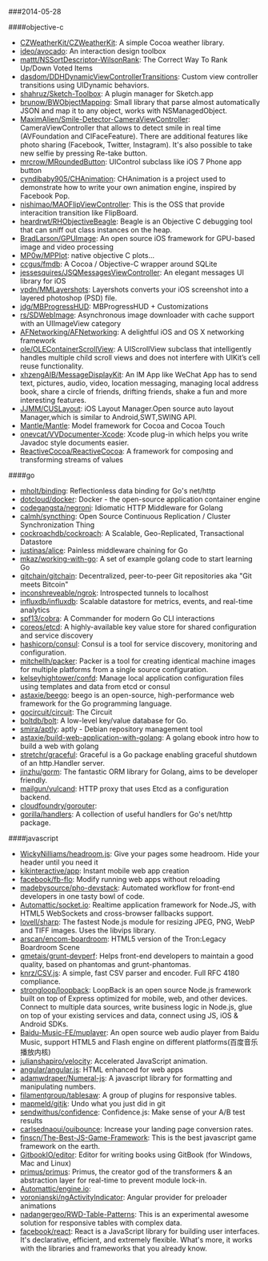 ###2014-05-28

####objective-c
* [CZWeatherKit/CZWeatherKit](https://github.com/CZWeatherKit/CZWeatherKit): A simple Cocoa weather library.
* [ideo/avocado](https://github.com/ideo/avocado): An interaction design toolbox
* [mattt/NSSortDescriptor-WilsonRank](https://github.com/mattt/NSSortDescriptor-WilsonRank): The Correct Way To Rank Up/Down Voted Items
* [dasdom/DDHDynamicViewControllerTransitions](https://github.com/dasdom/DDHDynamicViewControllerTransitions): Custom view controller transitions using UIDynamic behaviors.
* [shahruz/Sketch-Toolbox](https://github.com/shahruz/Sketch-Toolbox): A plugin manager for Sketch.app
* [brunow/BWObjectMapping](https://github.com/brunow/BWObjectMapping): Small library that parse almost automatically JSON and map it to any object, works with NSManagedObject.
* [MaximAlien/Smile-Detector-CameraViewController](https://github.com/MaximAlien/Smile-Detector-CameraViewController): CameraViewController that allows to detect smile in real time (AVFoundation and CIFaceFeature). There are additional features like photo sharing (Facebook, Twitter, Instagram). It's also possible to take new selfie by pressing Re-take button.
* [mrcrow/MRoundedButton](https://github.com/mrcrow/MRoundedButton): UIControl subclass like iOS 7 Phone app button
* [cyndibaby905/CHAnimation](https://github.com/cyndibaby905/CHAnimation): CHAnimation is a project used to demonstrate how to write your own animation engine, inspired by Facebook Pop.
* [nishimao/MAOFlipViewController](https://github.com/nishimao/MAOFlipViewController): This is the OSS that provide interacition transition like FlipBoard.
* [heardrwt/RHObjectiveBeagle](https://github.com/heardrwt/RHObjectiveBeagle): Beagle is an Objective C debugging tool that can sniff out class instances on the heap.
* [BradLarson/GPUImage](https://github.com/BradLarson/GPUImage): An open source iOS framework for GPU-based image and video processing
* [MP0w/MPPlot](https://github.com/MP0w/MPPlot): native objective C plots...
* [ccgus/fmdb](https://github.com/ccgus/fmdb): A Cocoa / Objective-C wrapper around SQLite
* [jessesquires/JSQMessagesViewController](https://github.com/jessesquires/JSQMessagesViewController): An elegant messages UI library for iOS
* [vpdn/MMLayershots](https://github.com/vpdn/MMLayershots): Layershots converts your iOS screenshot into a layered photoshop (PSD) file.
* [jdg/MBProgressHUD](https://github.com/jdg/MBProgressHUD): MBProgressHUD + Customizations
* [rs/SDWebImage](https://github.com/rs/SDWebImage): Asynchronous image downloader with cache support with an UIImageView category
* [AFNetworking/AFNetworking](https://github.com/AFNetworking/AFNetworking): A delightful iOS and OS X networking framework
* [ole/OLEContainerScrollView](https://github.com/ole/OLEContainerScrollView): A UIScrollView subclass that intelligently handles multiple child scroll views and does not interfere with UIKitʼs cell reuse functionality.
* [xhzengAIB/MessageDisplayKit](https://github.com/xhzengAIB/MessageDisplayKit): An IM App like WeChat App has to send text, pictures, audio, video, location messaging, managing local address book, share a circle of friends, drifting friends, shake a fun and more interesting features.
* [JJMM/CUSLayout](https://github.com/JJMM/CUSLayout): iOS Layout Manager.Open source auto layout Manager,which is similar to Android,SWT,SWING API. 
* [Mantle/Mantle](https://github.com/Mantle/Mantle): Model framework for Cocoa and Cocoa Touch
* [onevcat/VVDocumenter-Xcode](https://github.com/onevcat/VVDocumenter-Xcode): Xcode plug-in which helps you write Javadoc style documents easier.
* [ReactiveCocoa/ReactiveCocoa](https://github.com/ReactiveCocoa/ReactiveCocoa): A framework for composing and transforming streams of values

####go
* [mholt/binding](https://github.com/mholt/binding): Reflectionless data binding for Go's net/http
* [dotcloud/docker](https://github.com/dotcloud/docker): Docker - the open-source application container engine
* [codegangsta/negroni](https://github.com/codegangsta/negroni): Idiomatic HTTP Middleware for Golang
* [calmh/syncthing](https://github.com/calmh/syncthing): Open Source Continuous Replication / Cluster Synchronization Thing
* [cockroachdb/cockroach](https://github.com/cockroachdb/cockroach): A Scalable, Geo-Replicated, Transactional Datastore
* [justinas/alice](https://github.com/justinas/alice): Painless middleware chaining for Go
* [mkaz/working-with-go](https://github.com/mkaz/working-with-go): A set of example golang code to start learning Go
* [gitchain/gitchain](https://github.com/gitchain/gitchain): Decentralized, peer-to-peer Git repositories aka "Git meets Bitcoin"
* [inconshreveable/ngrok](https://github.com/inconshreveable/ngrok): Introspected tunnels to localhost
* [influxdb/influxdb](https://github.com/influxdb/influxdb): Scalable datastore for metrics, events, and real-time analytics
* [spf13/cobra](https://github.com/spf13/cobra): A Commander for modern Go CLI interactions
* [coreos/etcd](https://github.com/coreos/etcd): A highly-available key value store for shared configuration and service discovery
* [hashicorp/consul](https://github.com/hashicorp/consul): Consul is a tool for service discovery, monitoring and configuration.
* [mitchellh/packer](https://github.com/mitchellh/packer): Packer is a tool for creating identical machine images for multiple platforms from a single source configuration.
* [kelseyhightower/confd](https://github.com/kelseyhightower/confd): Manage local application configuration files using templates and data from etcd or consul
* [astaxie/beego](https://github.com/astaxie/beego): beego is an open-source, high-performance web framework for the Go programming language.
* [gocircuit/circuit](https://github.com/gocircuit/circuit): The Circuit
* [boltdb/bolt](https://github.com/boltdb/bolt): A low-level key/value database for Go.
* [smira/aptly](https://github.com/smira/aptly): aptly - Debian repository management tool
* [astaxie/build-web-application-with-golang](https://github.com/astaxie/build-web-application-with-golang): A golang ebook intro how to build a web with golang
* [stretchr/graceful](https://github.com/stretchr/graceful): Graceful is a Go package enabling graceful shutdown of an http.Handler server.
* [jinzhu/gorm](https://github.com/jinzhu/gorm): The fantastic ORM library for Golang, aims to be developer friendly.
* [mailgun/vulcand](https://github.com/mailgun/vulcand): HTTP proxy that uses Etcd as a configuration backend.
* [cloudfoundry/gorouter](https://github.com/cloudfoundry/gorouter): 
* [gorilla/handlers](https://github.com/gorilla/handlers): A collection of useful handlers for Go's net/http package.

####javascript
* [WickyNilliams/headroom.js](https://github.com/WickyNilliams/headroom.js): Give your pages some headroom. Hide your header until you need it
* [kikinteractive/app](https://github.com/kikinteractive/app): Instant mobile web app creation
* [facebook/fb-flo](https://github.com/facebook/fb-flo): Modify running web apps without reloading
* [madebysource/pho-devstack](https://github.com/madebysource/pho-devstack): Automated workflow for front-end developers in one tasty bowl of code.
* [Automattic/socket.io](https://github.com/Automattic/socket.io): Realtime application framework for Node.JS, with HTML5 WebSockets and cross-browser fallbacks support.
* [lovell/sharp](https://github.com/lovell/sharp): The fastest Node.js module for resizing JPEG, PNG, WebP and TIFF images. Uses the libvips library.
* [arscan/encom-boardroom](https://github.com/arscan/encom-boardroom): HTML5 version of the Tron:Legacy Boardroom Scene
* [gmetais/grunt-devperf](https://github.com/gmetais/grunt-devperf): Helps front-end developers to maintain a good quality, based on phantomas and grunt-phantomas.
* [knrz/CSV.js](https://github.com/knrz/CSV.js): A simple, fast CSV parser and encoder. Full RFC 4180 compliance.
* [strongloop/loopback](https://github.com/strongloop/loopback): LoopBack is an open source Node.js framework built on top of Express optimized for mobile, web, and other devices. Connect to multiple data sources, write business logic in Node.js, glue on top of your existing services and data, connect using JS, iOS & Android SDKs.
* [Baidu-Music-FE/muplayer](https://github.com/Baidu-Music-FE/muplayer): An open source web audio player from Baidu Music, support HTML5 and Flash engine on different platforms(百度音乐播放内核)
* [julianshapiro/velocity](https://github.com/julianshapiro/velocity): Accelerated JavaScript animation.
* [angular/angular.js](https://github.com/angular/angular.js): HTML enhanced for web apps
* [adamwdraper/Numeral-js](https://github.com/adamwdraper/Numeral-js): A javascript library for formatting and manipulating numbers.
* [filamentgroup/tablesaw](https://github.com/filamentgroup/tablesaw): A group of plugins for responsive tables.
* [mapmeld/gitjk](https://github.com/mapmeld/gitjk): Undo what you just did in git
* [sendwithus/confidence](https://github.com/sendwithus/confidence): Confidence.js: Make sense of your A/B test results
* [carlsednaoui/ouibounce](https://github.com/carlsednaoui/ouibounce): Increase your landing page conversion rates.
* [finscn/The-Best-JS-Game-Framework](https://github.com/finscn/The-Best-JS-Game-Framework): This is the best javascript game framework on the earth.
* [GitbookIO/editor](https://github.com/GitbookIO/editor): Editor for writing books using GitBook (for Windows, Mac and Linux)
* [primus/primus](https://github.com/primus/primus): Primus, the creator god of the transformers & an abstraction layer for real-time to prevent module lock-in.
* [Automattic/engine.io](https://github.com/Automattic/engine.io): 
* [voronianski/ngActivityIndicator](https://github.com/voronianski/ngActivityIndicator): Angular provider for preloader animations
* [nadangergeo/RWD-Table-Patterns](https://github.com/nadangergeo/RWD-Table-Patterns): This is an experimental awesome solution for responsive tables with complex data.
* [facebook/react](https://github.com/facebook/react): React is a JavaScript library for building user interfaces. It's declarative, efficient, and extremely flexible. What's more, it works with the libraries and frameworks that you already know.
